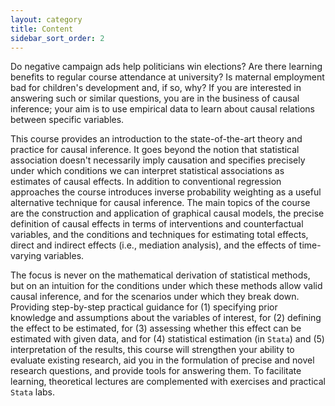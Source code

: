 ```yaml
---
layout: category
title: Content
sidebar_sort_order: 2
---
```


Do negative campaign ads help politicians win elections? Are there learning benefits to regular course attendance at university? Is maternal employment bad for children's development and, if so, why? If you are interested in answering such or similar questions, you are in the business of causal inference; your aim is to use empirical data to learn about causal relations between specific variables. 

This course provides an introduction to the state-of-the-art theory and practice for causal inference. It goes beyond the notion that statistical association doesn't necessarily imply causation and specifies precisely under which conditions we can interpret statistical associations as estimates of causal effects. In addition to conventional regression approaches the course introduces inverse probability weighting as a useful alternative technique for causal inference. The main topics of the course are the construction and application of graphical causal models, the precise definition of causal effects in terms of interventions and counterfactual variables, and the conditions and techniques for estimating total effects, direct and indirect effects (i.e., mediation analysis), and the effects of time-varying variables. 

The focus is never on the mathematical derivation of statistical methods, but on an intuition for the conditions under which these methods allow valid causal inference, and for the scenarios under which they break down. Providing step-by-step practical guidance for (1) specifying prior knowledge and assumptions about the variables of interest, for (2) defining the effect to be estimated, for (3) assessing whether this effect can be estimated with given data, and for (4) statistical estimation (in `Stata`) and (5) interpretation of the results, this course will strengthen your ability to evaluate existing research, aid you in the formulation of precise and novel research questions, and provide tools for answering them. To facilitate learning, theoretical lectures are complemented with exercises and practical `Stata` labs.
